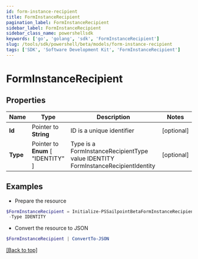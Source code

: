 ```yaml
---
id: form-instance-recipient
title: FormInstanceRecipient
pagination_label: FormInstanceRecipient
sidebar_label: FormInstanceRecipient
sidebar_class_name: powershellsdk
keywords: ['go', 'golang', 'sdk', 'FormInstanceRecipient'] 
slug: /tools/sdk/powershell/beta/models/form-instance-recipient
tags: ['SDK', 'Software Development Kit', 'FormInstanceRecipient']
---
```



# FormInstanceRecipient

## Properties

Name | Type | Description | Notes
------------ | ------------- | ------------- | -------------
**Id** |  Pointer to **String** | ID is a unique identifier | [optional] 
**Type** |  Pointer to  **Enum** [  "IDENTITY" ] | Type is a FormInstanceRecipientType value IDENTITY FormInstanceRecipientIdentity | [optional] 

## Examples

- Prepare the resource
```powershell
$FormInstanceRecipient = Initialize-PSSailpointBetaFormInstanceRecipient  -Id 00000000-0000-0000-0000-000000000000 `
 -Type IDENTITY
```

- Convert the resource to JSON
```powershell
$FormInstanceRecipient | ConvertTo-JSON
```


[[Back to top]](#) 

